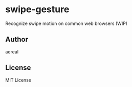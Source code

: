 # swipe-gesture

Recognize swipe motion on common web browsers (WIP)

## Author

aereal

## License

MIT License
